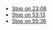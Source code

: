- [Stop on 23:06](https://youtu.be/fN25fMQZ2v0?list=PLzrBR8pm4I959t9PsuYBlvRkb54ZG4vTq&t=1386)
- [Stop on 53:13](https://youtu.be/fN25fMQZ2v0?list=PLzrBR8pm4I959t9PsuYBlvRkb54ZG4vTq&t=3193)
- [Stop on 55:36](https://youtu.be/fN25fMQZ2v0?list=PLzrBR8pm4I959t9PsuYBlvRkb54ZG4vTq&t=3336)
